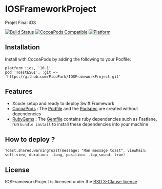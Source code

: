 # IOSFrameworkProject
Projet Final iOS

[![Build Status](https://travis-ci.org/Digipolitan/framework-swift-template.svg?branch=master)](https://travis-ci.org/PicoPark/IOSFrameworkProject)
[![CocoaPods Compatible](https://img.shields.io/cocoapods/v/DGFrameworkTemplate.svg)](https://img.shields.io/cocoapods/v/DGFrameworkTemplate.svg)
[![Platform](https://img.shields.io/cocoapods/p/Macaw.svg?style=flat)](http://cocoapods.org/pods/ToastESGI)

## Installation

Install with CocoaPods by adding the following to your Podfile:
```shell
platform :ios, '10.1'
pod 'ToastESGI', :git => 'https://github.com/PicoPark/IOSFrameworkProject.git'
```

## Features

* Xcode setup and ready to deploy Swift Framework
* [CocoaPods](https://cocoapods.org/) : The [Podfile](Podfile) and the [Podspec](ToastESGI.podspec) are created without dependencies
* [RubyGems](https://rubygems.org/) : The [Gemfile](Gemfile) contains ruby dependencies such as Fastlane, run `bundle install` to install these dependencies into your machine


## How to deploy ?

```shell
Toast.shared.warningToast(message: "Mon message toast", viewMain: self.view, duration: .long, position: .top,sound: true)
```

## License

IOSFrameworkProject is licensed under the [BSD 3-Clause license](LICENSE).